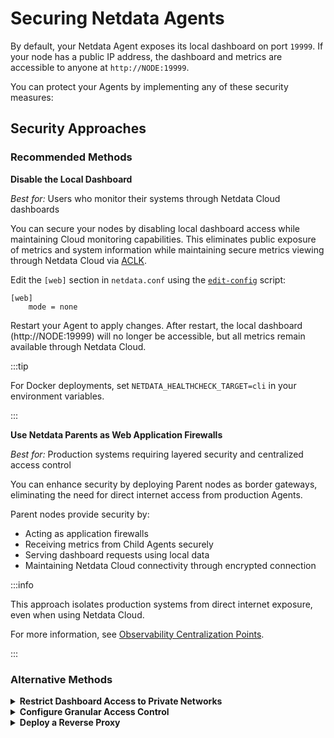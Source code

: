 # Securing Netdata Agents

By default, your Netdata Agent exposes its local dashboard on port `19999`. If your node has a public IP address, the dashboard and metrics are accessible to anyone at `http://NODE:19999`.

You can protect your Agents by implementing any of these security measures:

## Security Approaches

### Recommended Methods

**Disable the Local Dashboard**

*Best for:* Users who monitor their systems through Netdata Cloud dashboards

You can secure your nodes by disabling local dashboard access while maintaining Cloud monitoring capabilities. This eliminates public exposure of metrics and system information while maintaining secure metrics viewing through Netdata Cloud via [ACLK](/src/aclk/README.md).

Edit the `[web]` section in `netdata.conf` using the [`edit-config`](/docs/netdata-agent/configuration/README.md#edit-a-configuration-file-using-edit-config) script:

```text
[web]
    mode = none
```

Restart your Agent to apply changes. After restart, the local dashboard (http://NODE:19999) will no longer be accessible, but all metrics remain available through Netdata Cloud.

:::tip

For Docker deployments, set `NETDATA_HEALTHCHECK_TARGET=cli` in your environment variables.

:::

**Use Netdata Parents as Web Application Firewalls**

*Best for:* Production systems requiring layered security and centralized access control

You can enhance security by deploying Parent nodes as border gateways, eliminating the need for direct internet access from production Agents.

Parent nodes provide security by:
- Acting as application firewalls
- Receiving metrics from Child Agents securely
- Serving dashboard requests using local data
- Maintaining Netdata Cloud connectivity through encrypted connection

:::info

This approach isolates production systems from direct internet exposure, even when using Netdata Cloud.

For more information, see [Observability Centralization Points](/docs/observability-centralization-points/README.md).

:::

### Alternative Methods

<details>
<summary><strong>Restrict Dashboard Access to Private Networks</strong></summary><br/>

**Best for:** Organizations with private management networks

You can enhance security by binding the Agent to your organization's private management network interface. This limits dashboard access to your administrative LAN only.

**Configuration:**

Edit the `[web]` section in `netdata.conf` using the [`edit-config`](/docs/netdata-agent/configuration/README.md#edit-a-configuration-file-using-edit-config) script:

```text
[web]
    bind to = 10.1.1.1:19999 localhost:19999
```

The Agent supports binding to multiple IPs and ports. When using hostnames, all resolved IPs will be used (for example, `localhost` typically resolves to both `127.0.0.1` and `::1`).

**Cloud Environment Setup:**

For cloud environments without private LAN capabilities or multi-cloud deployments, you can create a virtual management network using mesh VPN tools like `tincd` or `gvpe`. These tools enable secure, private communication between servers while allowing administration stations to access management functions across your cloud infrastructure.

For `gvpe` specifically, we maintain a [deployment tool](https://github.com/netdata/netdata-demo-site/tree/master/gvpe) that includes pre-compiled binaries for Linux and FreeBSD, macOS compilation script, and configuration templates. We use this tool to manage our Netdata demo sites across multiple hosting providers.

</details>

<details>
<summary><strong>Configure Granular Access Control</strong></summary><br/>

**Best for:** Specific IP address or hostname-based access requirements

You can restrict access to your local dashboard while maintaining Netdata Cloud connectivity by using [access lists](/src/web/server/README.md#access-lists).

**Basic Access Control:**

Edit the `[web]` section in `netdata.conf` using the [`edit-config`](/docs/netdata-agent/configuration/README.md#edit-a-configuration-file-using-edit-config) script.

Use the `allow connections from` setting to permit specific IP addresses or hostnames:

```text
[web]
    # Allow only localhost connections
    allow connections from = localhost

    # Allow only from management LAN running on `10.X.X.X`
    allow connections from = 10.*

    # Allow connections only from a specific FQDN/hostname
    allow connections from = example*
```

The default setting `localhost *` allows both localhost and all external connections. You can customize this using Netdata's [simple patterns](/src/libnetdata/simple_pattern/README.md).

**Advanced Feature-Specific Controls:**

While `allow connections from` globally controls access to all Netdata services, you can set specific permissions for individual features:

```text
[web]
    allow connections from = localhost *
    allow dashboard from = localhost *
    allow badges from = *
    allow streaming from = *
    allow netdata.conf from = localhost fd* 10.* 192.168.* 172.16.* 172.17.* 172.18.* 172.19.* 172.20.* 172.21.* 172.22.* 172.23.* 172.24.* 172.25.* 172.26.* 172.27.* 172.28.* 172.29.* 172.30.* 172.31.*
    allow management from = localhost
```

**Additional Security Options:**
- Review detailed access list options in the [Web Server documentation](/src/web/server/README.md#access-lists)
- Consider [enabling SSL](/src/web/server/README.md#enable-httpstls-support) to encrypt local dashboard traffic (Netdata Cloud connections are always TLS-encrypted)

</details>

<details>
<summary><strong>Deploy a Reverse Proxy</strong></summary><br/>

**Best for:** Multi-agent environments requiring unified authentication and SSL termination

You can secure multiple Agents using a single authenticating web server as a reverse proxy. This provides:

- Unified access through URLs like `http://{HOST}/netdata/{NETDATA_HOSTNAME}/`
- Single sign-on across all Agents
- Optional TLS encryption

**Supported Web Servers:**

We provide detailed configuration guides for popular web servers:

- [nginx](/docs/netdata-agent/configuration/running-the-netdata-agent-behind-a-reverse-proxy/Running-behind-nginx.md)
- [HAProxy](/docs/netdata-agent/configuration/running-the-netdata-agent-behind-a-reverse-proxy/Running-behind-haproxy.md)
- [Apache](/docs/netdata-agent/configuration/running-the-netdata-agent-behind-a-reverse-proxy/Running-behind-apache.md)
- [Lighttpd](/docs/netdata-agent/configuration/running-the-netdata-agent-behind-a-reverse-proxy/Running-behind-lighttpd.md)
- [Caddy](/docs/netdata-agent/configuration/running-the-netdata-agent-behind-a-reverse-proxy/Running-behind-caddy.md)
- [H2O](/docs/netdata-agent/configuration/running-the-netdata-agent-behind-a-reverse-proxy/Running-behind-h2o.md)

</details>
